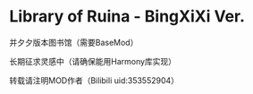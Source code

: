 # Library of Ruina - BingXiXi Ver.
并夕夕版本图书馆（需要BaseMod）

长期征求灵感中（请确保能用Harmony库实现）

转载请注明MOD作者（Bilibili uid:353552904）
